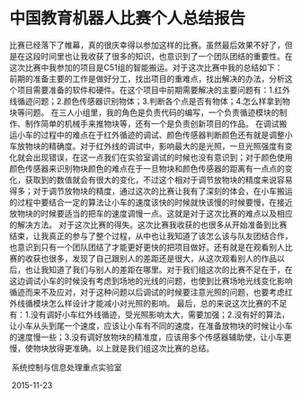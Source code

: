 # 中国教育机器人比赛个人总结报告

比赛已经落下了帷幕，真的很庆幸得以参加这样的比赛。虽然最后效果不好了，但是在这段时间里也让我收获了很多的知识，也意识到了一个团队团结的重要性。在这次比赛中我参加的项目是C51组的智能搬运。对于这次比赛中我的总结如下：
前期的准备主要的工作是做好分工，找出项目的重难点，找出解决的办法，分析这个项目需要准备的软件和硬件。在这个项目中前期需要解决的主要问题有：1.红外线循迹问题；2.颜色传感器识别物体；3.判断各个点是否有物体；4.怎么样拿到物块等问题。
在三人小组里，我的角色是负责代码的编写，一个负责循迹模块的制作、制作简单的机械手来推物块等，还有一个是负责创新项目的作品。 
在调试搬运小车的过程中的难点在于红外循迹的调试、颜色传感器判断颜色还有就是调整小车放物块的精确度。对于红外线的调试中，影响最大的是光照，一旦光照强度有变化就会出现错误，在这一点我们在实验室调试的时候也没有意识到；对于颜色使用颜色传感器来识别物块颜色的难点在于一旦物块和颜色传感器的距离有一点点的变化，获取到的数值就会有很大的变化，不过这个相对于调节放物块的精度来说容易得多；对于调节放物块的精度，通过这次的比赛让我有了深刻的体会，在小车搬运的过程中要结合一定的算法让小车的速度该快的时候就快该慢的时候要慢，在接近放物块的时候要适当的把车的速度调慢一点。这就是对于这次比赛的难点以及相应的解决方法。
对于这次比赛的得失。这次比赛我收获的也很多从开始准备到比赛结束，让我真正的参与了整个过程，从中也让我知道了该怎么该与队友团结合作，也意识到只有一个团队团结了才能更好更快的把项目做好。还有就是在观看别人比赛的收获也很多，发现了自己跟别人的差距还是很大，从这次观看别人的作品以后，也让我知道了我们与别人的差距在哪里。对于我们组这次的比赛不足在于，在这边调试小车的时候没有考虑到场地的光线的问题，也使到比赛场地光线变化影响循迹而来不及应对，对于这种问题以后调试的时候要注意光照的问题，也要考虑红外线循模块怎么样设计才能减小对光照的影响。
最后，总的来说这次比赛的不足有：1.没有调好小车红外线循迹，受光照影响太大，需要加强；2.没有好的算法，让小车从头到尾一个速度，应该让小车有不同的速度，在准备放物块的时候让小车的速度慢一些；3.没有调好放物块的精准度，应该用多个传感器辅助使，让小车更慢，使物块放得更准确。以上就是我们组这次比赛的总结。


​																	系统控制与信息处理重点实验室

​																					  2015-11-23
